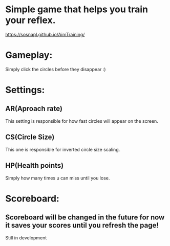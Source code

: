 # Simple game that helps you train your reflex.
https://sosnapl.github.io/AimTraining/

# Gameplay:
Simply click the circles before they disappear :)

# Settings:

## AR(Aproach rate)
This setting is responsible for how fast circles will appear on the screen.

## CS(Circle Size)
This one is responsible for inverted circle size scaling.

## HP(Health points)
Simply how many times u can miss until you lose.

# Scoreboard:

## Scoreboard will be changed in the future for now it saves your scores until you refresh the page!
Still in development
